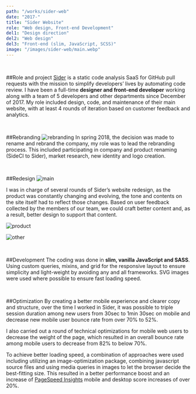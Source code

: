 ```yaml
---
path: "/works/sider-web"
date: "2017-"
title: "Sider Website"
role: "Web design, Front-end Development"
del1: "Design direction"
del2: "Web design"
del3: "Front-end (slim, JavaScript, SCSS)"
image: "/images/sider-web/main.webp"
---
```


[main]: /images/sider-web/main.webp "Main"
[rebranding]: /images/sider-web/rebranding.webp "Branding"
[redesign]: /images/sider-web/redesign.webp "Redesign"
[product]: /images/sider-web/product.webp "Product Page"
[other]: /images/sider-web/other.webp "Other Pages"

<br />

##Role and project
<a href="https://sider.review/" target="_blank" rel="noopener">Sider</a> is a static code analysis SaaS for GitHub pull requests with the mission to simplify developers’ lives by automating code review. I have been a full-time **designer and front-end developer** working along with a team of 5 developers and other departments since December of 2017. My role included design, code, and maintenance of their main website, with at least 4 rounds of iteration based on customer feedback and analytics.

<br />

##Rebranding
![rebranding][rebranding]
In spring 2018, the decision was made to rename and rebrand the company, my role was to lead the rebranding process. This included participating in company and product renaming (SideCI to Sider), market research, new identity and logo creation.

<br />

##Redesign
![main][main]

I was in charge of several rounds of Sider’s website redesign, as the product was constantly changing and evolving, the tone and contents on the site itself had to reflect those changes. Based on user feedback collected by the members of our team, we could craft better content and, as a result, better design to support that content.

![product][product]

![other][other]

<br />

##Development
The coding was done in **slim, vanilla JavaScript and SASS**. Using custom queries, mixins, and grid for the responsive layout to ensure simplicity and light-weight by avoiding any and all frameworks. SVG images were used where possible to ensure fast loading speed. 

<br />

##Optimization
By creating a better mobile experience and clearer copy and structure, over the time I worked in Sider, it was possible to triple session duration among new users from 30sec to 1min 30sec on mobile and decrease new mobile user bounce rate from over 70% to 52%.

I also carried out a round of technical optimizations for mobile web users to decrease the weight of the page, which resulted in an overall bounce rate among mobile users to decrease from 82% to below 70%.

To achieve better loading speed, a combination of approaches were used including utilizing an image-optimization package, combining javascript source files and using media queries in images to let the browser decide the best-fitting size. This resulted in a better performance boost and an increase of <a href="https://developers.google.com/speed/pagespeed/insights/?url=https%3A%2F%2Fsider.review%2F&tab=desktop" target="_balnk" rel="noopener">PageSpeed Insights</a> mobile and desktop score increases of over 20%.
